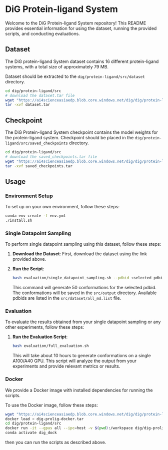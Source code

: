 # DiG Protein-ligand System

Welcome to the DiG Protein-ligand System repository! This README provides essential information for using the dataset, running the provided scripts, and conducting evaluations.

## Dataset

The DiG protein-ligand System dataset contains 16 different protein-ligand systems, with a total size of approximately 79 MB.

Dataset should be extracted to the `dig/protein-ligand/src/dataset` directory.

   ```bash
   cd dig/protein-ligand/src
   # download the dataset.tar file
   wget "https://ai4scienceasiaedp.blob.core.windows.net/dig/dig/protein-ligand/dataset.tar$SAS" -O dataset.tar
   tar -xvf dataset.tar
   ```


## Checkpoint

The DiG Protein-ligand System checkpoint contains the model weights for the protein-ligand system.
Checkpoint should be placed in the `dig/protein-ligand/src/saved_checkpoints` directory.

   ```bash
   cd dig/protein-ligand/src
   # download the saved_checkpoints.tar file
   wget "https://ai4scienceasiaedp.blob.core.windows.net/dig/dig/protein-ligand/saved_checkpoints.tar$SAS" -O saved_checkpoints.tar
   tar -xvf saved_checkpoints.tar
   ```


## Usage

### Environment Setup

To set up on your own environment, follow these steps:

```bash
conda env create -f env.yml
./install.sh
```


### Single Datapoint Sampling

To perform single datapoint sampling using this dataset, follow these steps:

1. **Download the Dataset**: First, download the dataset using the link provided above.

2. **Run the Script**:

   ```bash
   bash evaluation/single_datapoint_sampling.sh --pdbid <selected pdbid> --number 50
   ```

   This command will generate 50 conformations for the selected pdbid. The conformations will be saved in the `src/output` directory. Available pdbids are listed in the `src/dataset/all_md.list` file.

### Evaluation

To evaluate the results obtained from your single datapoint sampling or any other experiments, follow these steps:

1. **Run the Evaluation Script**:

   ```bash
   bash evaluation/full_evaluation.sh
   ```

   This will take about 10 hours to generate conformations on a single A100/A40 GPU. This script will analyze the output from your experiments and provide relevant metrics or results.

### Docker

We provide a Docker image with installed dependencies for running the scripts.


To use the Docker image, follow these steps:

   ```bash
   wget "https://ai4scienceasiaedp.blob.core.windows.net/dig/dig/protein-ligand/dig-prolig-docker.tar$SAS" -O dig-prolig-docker.tar
   docker load < dig-prolig-docker.tar
   cd dig/protein-ligand/src
   docker run -it --gpus all --ipc=host -v $(pwd):/workspace dig/dig-prolig
   conda activate dig_dock
   ```

   then you can run the scripts as described above.
